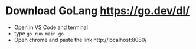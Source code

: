 # Download GoLang https://go.dev/dl/
- Open in VS Code and terminal
- type `go run main.go`
- Open chrome and paste the link http://localhost:8080/
